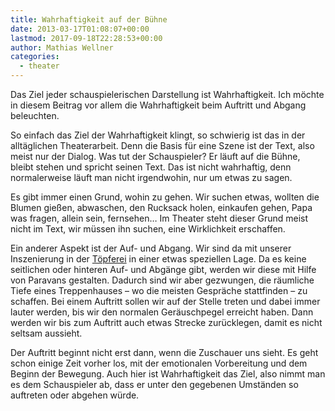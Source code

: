 ```yaml
---
title: Wahrhaftigkeit auf der Bühne
date: 2013-03-17T01:08:07+00:00
lastmod: 2017-09-18T22:28:53+00:00
author: Mathias Wellner
categories:
  - theater
---
```

Das Ziel jeder schauspielerischen Darstellung ist Wahrhaftigkeit. Ich möchte in diesem Beitrag vor allem die Wahrhaftigkeit beim Auftritt und Abgang beleuchten. 

So einfach das Ziel der Wahrhaftigkeit klingt, so schwierig ist das in der alltäglichen Theaterarbeit. Denn die Basis für eine Szene ist der Text, also meist nur der Dialog. Was tut der Schauspieler? Er läuft auf die Bühne, bleibt stehen und spricht seinen Text. Das ist nicht wahrhaftig, denn normalerweise läuft man nicht irgendwohin, nur um etwas zu sagen. 

Es gibt immer einen Grund, wohin zu gehen. Wir suchen etwas, wollten die Blumen gießen, abwaschen, den Rucksack holen, einkaufen gehen, Papa was fragen, allein sein, fernsehen&#8230; Im Theater steht dieser Grund meist nicht im Text, wir müssen ihn suchen, eine Wirklichkeit erschaffen. 

Ein anderer Aspekt ist der Auf- und Abgang. Wir sind da mit unserer Inszenierung in der [Töpferei](http://www.pfirsi.ch/toepferei/) in einer etwas speziellen Lage. Da es keine seitlichen oder hinteren Auf- und Abgänge gibt, werden wir diese mit Hilfe von Paravans gestalten. Dadurch sind wir aber gezwungen, die räumliche Tiefe eines Treppenhauses &ndash; wo die meisten Gespräche stattfinden &ndash; zu schaffen. Bei einem Auftritt sollen wir auf der Stelle treten und dabei immer lauter werden, bis wir den normalen Geräuschpegel erreicht haben. Dann werden wir bis zum Auftritt auch etwas Strecke zurücklegen, damit es nicht seltsam aussieht. 

Der Auftritt beginnt nicht erst dann, wenn die Zuschauer uns sieht. Es geht schon einige Zeit vorher los, mit der emotionalen Vorbereitung und dem Beginn der Bewegung. Auch hier ist Wahrhaftigkeit das Ziel, also nimmt man es dem Schauspieler ab, dass er unter den gegebenen Umständen so auftreten oder abgehen würde.
